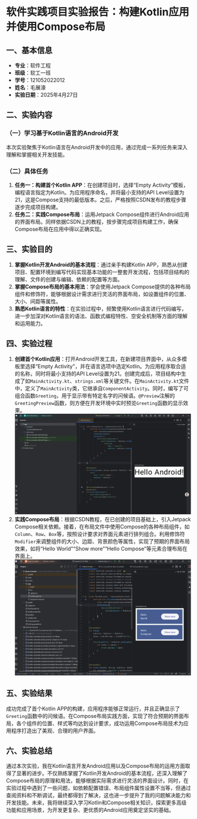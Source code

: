 # 软件实践项目实验报告：构建Kotlin应用并使用Compose布局
## 一、基本信息
- **专业**：软件工程
- **班级**：软工一班
- **学号**：121052022012
- **姓名**：毛展濠
- **实验日期**：2025年4月27日

## 二、实验内容
### （一）学习基于Kotlin语言的Android开发
本次实验聚焦于Kotlin语言在Android开发中的应用，通过完成一系列任务来深入理解和掌握相关开发技能。
### （二）具体任务
1. **任务一：构建首个Kotlin APP**：在创建项目时，选择“Empty Activity”模板，编程语言指定为Kotlin。为应用程序命名，并将最小支持的API Level设置为21，这是Compose支持的最低版本。之后，严格按照CSDN发布的教程步骤逐步完成项目构建。
2. **任务二：实践Compose布局**：运用Jetpack Compose组件进行Android应用的界面布局。同样依据CSDN上的教程，按步骤完成项目构建工作，确保Compose布局在应用中得以正确实现。

## 三、实验目的
1. **掌握Kotlin开发Android的基本流程**：通过亲手构建Kotlin APP，熟悉从创建项目、配置环境到编写代码实现基本功能的一整套开发流程，包括项目结构的理解、文件的创建与编辑、依赖的配置等方面。
2. **掌握Compose布局的基本用法**：学会使用Jetpack Compose提供的各种布局组件和修饰符，能够根据设计需求进行灵活的界面布局，如设置组件的位置、大小、间距等属性。
3. **熟悉Kotlin语言的特性**：在实验过程中，频繁使用Kotlin语言进行代码编写，进一步加深对Kotlin语言的语法、函数式编程特性、空安全机制等方面的理解和运用能力。

## 四、实验过程
1. **创建首个Kotlin应用**：打开Android开发工具，在新建项目界面中，从众多模板里选择“Empty Activity”，并在语言选项中选定Kotlin。为应用程序取合适的名称，同时将最小支持的API Level设置为21。创建完成后，项目结构中生成了如`MainActivity.kt`、`strings.xml`等关键文件。在`MainActivity.kt`文件中，定义了`MainActivity`类，它继承自`ComponentActivity`。同时，编写了可组合函数`Greeting`，用于显示带有特定名字的问候语。`@Preview`注解的`GreetingPreview`函数，则方便在开发环境中实时预览`Greeting`函数的显示效果。
![Kotlin APP ](android实验2_1/kotlin.png) 
2. **实践Compose布局**：根据CSDN教程，在已创建的项目基础上，引入Jetpack Compose相关依赖。接着，在布局文件中使用Compose的各种布局组件，如`Column`、`Row`、`Box`等，按照设计要求对界面元素进行排列组合。利用修饰符`Modifier`来调整组件的大小、边距、背景颜色等属性，实现了预期的界面布局效果，如将“Hello World”“Show more”“Hello Compose”等元素合理布局在界面上。
![Compose 布局](android实验2_1/compose.png)  
## 五、实验结果
成功完成了首个Kotlin APP的构建，应用程序能够正常运行，并且正确显示了`Greeting`函数中的问候语。在Compose布局实践方面，实现了符合预期的界面布局，各个组件的位置、样式等均达到设计要求，成功运用Compose布局技术为应用程序打造出了美观、合理的用户界面。

## 六、实验总结
通过本次实验，我在Kotlin语言开发Android应用以及Compose布局的运用方面取得了显著的进步。不仅熟练掌握了Kotlin开发Android的基本流程，还深入理解了Compose布局的原理和用法，能够根据实际需求进行灵活的界面设计。同时，在实验过程中遇到了一些问题，如依赖配置错误、布局组件属性设置不当等，但通过查阅资料和不断调试，最终都得到了解决，这也进一步提升了我的问题解决能力和开发技能。未来，我将继续深入学习Kotlin和Compose相关知识，探索更多高级功能和应用场景，为开发更复杂、更优质的Android应用奠定坚实的基础。 
